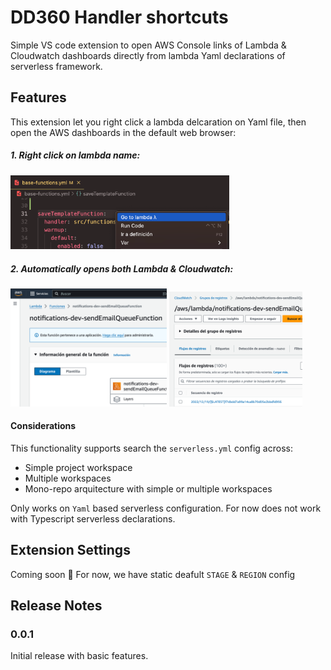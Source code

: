 # DD360 Handler shortcuts

Simple VS code extension to open AWS Console links of Lambda & Cloudwatch dashboards directly from lambda Yaml declarations of serverless framework.

## Features

This extension let you right click a lambda delcaration on Yaml file, then open the AWS dashboards in the default web browser:

##### 1. Right click on lambda name:

<img width="350" alt="Right click on lambda" src="media/right_click.png">

##### 2. Automatically opens both Lambda & Cloudwatch:

<img width="250" alt="Aws console Lambda dashboard" src="media/lambda_aws.png">

<img width="213" alt="Aws console Cloudwatch dashboard" src="media/cloudwatch_aws.png">

#### Considerations

This functionality supports search the `serverless.yml` config across:

- Simple project workspace
- Multiple workspaces
- Mono-repo arquitecture with simple or multiple workspaces

Only works on `Yaml` based serverless configuration. For now does not work with Typescript serverless declarations.

## Extension Settings

Coming soon 🚧 For now, we have static deafult `STAGE` & `REGION` config

## Release Notes

### 0.0.1

Initial release with basic features.
